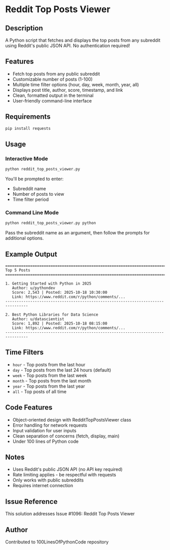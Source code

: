 # Reddit Top Posts Viewer

## Description
A Python script that fetches and displays the top posts from any subreddit using Reddit's public JSON API. No authentication required!

## Features
- Fetch top posts from any public subreddit
- Customizable number of posts (1-100)
- Multiple time filter options (hour, day, week, month, year, all)
- Displays post title, author, score, timestamp, and link
- Clean, formatted output in the terminal
- User-friendly command-line interface

## Requirements
```bash
pip install requests
```

## Usage

### Interactive Mode
```bash
python reddit_top_posts_viewer.py
```
You'll be prompted to enter:
- Subreddit name
- Number of posts to view
- Time filter period

### Command Line Mode
```bash
python reddit_top_posts_viewer.py python
```
Pass the subreddit name as an argument, then follow the prompts for additional options.

## Example Output
```
================================================================================
Top 5 Posts
================================================================================

1. Getting Started with Python in 2025
   Author: u/pythondev
   Score: 2,543 | Posted: 2025-10-18 10:30:00
   Link: https://www.reddit.com/r/python/comments/...
--------------------------------------------------------------------------------

2. Best Python Libraries for Data Science
   Author: u/datascientist
   Score: 1,892 | Posted: 2025-10-18 08:15:00
   Link: https://www.reddit.com/r/python/comments/...
--------------------------------------------------------------------------------
```

## Time Filters
- `hour` - Top posts from the last hour
- `day` - Top posts from the last 24 hours (default)
- `week` - Top posts from the last week
- `month` - Top posts from the last month
- `year` - Top posts from the last year
- `all` - Top posts of all time

## Code Features
- Object-oriented design with RedditTopPostsViewer class
- Error handling for network requests
- Input validation for user inputs
- Clean separation of concerns (fetch, display, main)
- Under 100 lines of Python code

## Notes
- Uses Reddit's public JSON API (no API key required)
- Rate limiting applies - be respectful with requests
- Only works with public subreddits
- Requires internet connection

## Issue Reference
This solution addresses Issue #1096: Reddit Top Posts Viewer

## Author
Contributed to 100LinesOfPythonCode repository
